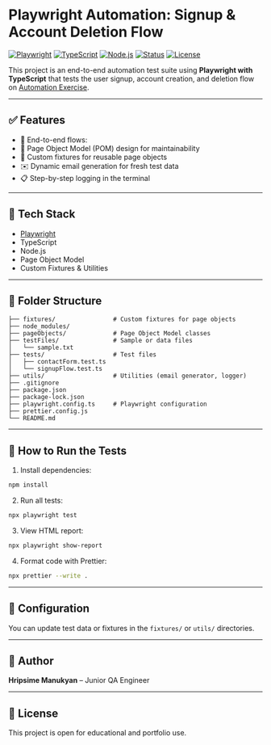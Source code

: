 # Playwright Automation: Signup & Account Deletion Flow

[![Playwright](https://img.shields.io/badge/Tested%20With-Playwright-45ba63?logo=playwright&logoColor=white)](https://playwright.dev/)
[![TypeScript](https://img.shields.io/badge/Built%20With-TypeScript-3178c6?logo=typescript&logoColor=white)](https://www.typescriptlang.org/)
[![Node.js](https://img.shields.io/badge/Runtime-Node.js-339933?logo=node.js&logoColor=white)](https://nodejs.org/)
[![Status](https://img.shields.io/badge/Test%20Status-Passing-brightgreen)](#)
[![License](https://img.shields.io/badge/license-MIT-blue)](#)

This project is an end-to-end automation test suite using **Playwright with TypeScript** that tests the user signup, account creation, and deletion flow on [Automation Exercise](https://automationexercise.com/).

---

## ✅ Features

- 🔹 End-to-end flows:
- 🧱 Page Object Model (POM) design for maintainability
- 🔁 Custom fixtures for reusable page objects
- ✉️ Dynamic email generation for fresh test data
- 📋 Step-by-step logging in the terminal

---

## 🧪 Tech Stack

- [Playwright](https://playwright.dev/)
- TypeScript
- Node.js
- Page Object Model
- Custom Fixtures & Utilities

---

## 📂 Folder Structure

```
├── fixtures/                # Custom fixtures for page objects
├── node_modules/
├── pageObjects/             # Page Object Model classes
├── testFiles/               # Sample or data files
│   └── sample.txt
├── tests/                   # Test files
│   ├── contactForm.test.ts
│   └── signupFlow.test.ts
├── utils/                   # Utilities (email generator, logger)
├── .gitignore
├── package.json
├── package-lock.json
├── playwright.config.ts     # Playwright configuration
├── prettier.config.js
└── README.md
```

---

## 🚀 How to Run the Tests

1. Install dependencies:

```bash
npm install
```

2. Run all tests:

```bash
npx playwright test
```

3. View HTML report:

```bash
npx playwright show-report
```

4. Format code with Prettier:

```bash
npx prettier --write .
```

---

## 🔧 Configuration

You can update test data or fixtures in the `fixtures/` or `utils/` directories.

---

## 👤 Author

**Hripsime Manukyan** – Junior QA Engineer

---

## 📃 License

This project is open for educational and portfolio use.
